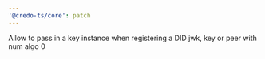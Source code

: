 ```yaml
---
'@credo-ts/core': patch
---
```


Allow to pass in a key instance when registering a DID jwk, key or peer with num algo 0
